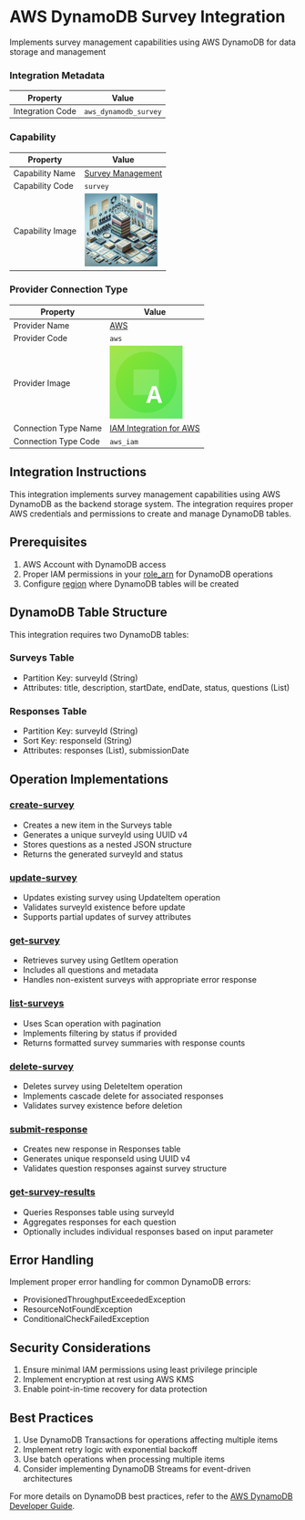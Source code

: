 # AWS DynamoDB Survey Integration
Implements survey management capabilities using AWS DynamoDB for data storage and management

### Integration Metadata
| Property | Value |
|----------|------|
| Integration Code | `aws_dynamodb_survey` |

### Capability
| Property | Value |
|----------|------|
| Capability Name | [Survey Management](../../capability/survey) |
| Capability Code | `survey` |
| Capability Image | ![Survey Management Capability Square Image](../../capability/survey/images/survey_square.png) |

### Provider Connection Type
| Property | Value |
|----------|------|
| Provider Name | [AWS](../../provider/aws) |
| Provider Code | `aws` |
| Provider Image | ![AWS Provider Square Image](../../provider/aws/images/aws_square.png) |
| Connection Type Name | [IAM Integration for AWS](../../provider/aws#aws_iam) |
| Connection Type Code | `aws_iam` |

## Integration Instructions
This integration implements survey management capabilities using AWS DynamoDB as the backend storage system. The integration requires proper AWS credentials and permissions to create and manage DynamoDB tables.

## Prerequisites

1. AWS Account with DynamoDB access
2. Proper IAM permissions in your [role_arn](../../provider/aws#aws_iam_role_arn) for DynamoDB operations
3. Configure [region](../../provider/aws#aws_iam_region) where DynamoDB tables will be created

## DynamoDB Table Structure

This integration requires two DynamoDB tables:

### Surveys Table
- Partition Key: surveyId (String)
- Attributes: title, description, startDate, endDate, status, questions (List)

### Responses Table
- Partition Key: surveyId (String)
- Sort Key: responseId (String)
- Attributes: responses (List), submissionDate

## Operation Implementations

### [create-survey](../../capability/survey#create-survey)
- Creates a new item in the Surveys table
- Generates a unique surveyId using UUID v4
- Stores questions as a nested JSON structure
- Returns the generated surveyId and status

### [update-survey](../../capability/survey#update-survey)
- Updates existing survey using UpdateItem operation
- Validates surveyId existence before update
- Supports partial updates of survey attributes

### [get-survey](../../capability/survey#get-survey)
- Retrieves survey using GetItem operation
- Includes all questions and metadata
- Handles non-existent surveys with appropriate error response

### [list-surveys](../../capability/survey#list-surveys)
- Uses Scan operation with pagination
- Implements filtering by status if provided
- Returns formatted survey summaries with response counts

### [delete-survey](../../capability/survey#delete-survey)
- Deletes survey using DeleteItem operation
- Implements cascade delete for associated responses
- Validates survey existence before deletion

### [submit-response](../../capability/survey#submit-response)
- Creates new response in Responses table
- Generates unique responseId using UUID v4
- Validates question responses against survey structure

### [get-survey-results](../../capability/survey#get-survey-results)
- Queries Responses table using surveyId
- Aggregates responses for each question
- Optionally includes individual responses based on input parameter

## Error Handling

Implement proper error handling for common DynamoDB errors:
- ProvisionedThroughputExceededException
- ResourceNotFoundException
- ConditionalCheckFailedException

## Security Considerations

1. Ensure minimal IAM permissions using least privilege principle
2. Implement encryption at rest using AWS KMS
3. Enable point-in-time recovery for data protection

## Best Practices

1. Use DynamoDB Transactions for operations affecting multiple items
2. Implement retry logic with exponential backoff
3. Use batch operations when processing multiple items
4. Consider implementing DynamoDB Streams for event-driven architectures

For more details on DynamoDB best practices, refer to the [AWS DynamoDB Developer Guide](https://docs.aws.amazon.com/amazondynamodb/latest/developerguide/best-practices.html).